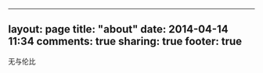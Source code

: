 ---
layout: page
title: "about"
date: 2014-04-14 11:34
comments: true
sharing: true
footer: true
--

无与伦比
